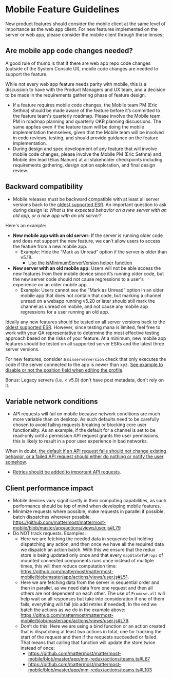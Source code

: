 # Mobile Feature Guidelines

New product features should consider the mobile client at the same level of importance as the web app client. For new features implemented on the server or web app, please consider the mobile client through these lenses:

## Are mobile app code changes needed?

A good rule of thumb is that if there are web app repo code changes (outside of the System Console UI), mobile code changes are needed to support the feature.

While not every web app feature needs parity with mobile, this is a discussion to have with the Product Managers and UX team, and a decision to be made in the requirements gathering phase of feature design.

- If a feature requires mobile code changes, the Mobile team PM (Eric Sethna) should be made aware of the feature before it’s committed to the feature team's quarterly roadmap. Please involve the Mobile team PM in roadmap planning and quarterly OKR planning discussions. The same applies even if the feature team will be doing the mobile implementation themselves, given that the Mobile team will be involved in code reviews, testing, and should provide guidance on the feature implementation.
- During design and spec development of any feature that will involve mobile code changes, please involve the Mobile PM (Eric Sethna) and Mobile dev lead (Elias Nahum) at all stakeholder checkpoints including requirements gathering, design option exploration, and final design review.

## Backward compatibility

- Mobile releases must be backward compatible with at least all server versions back to the [oldest supported ESR](https://docs.mattermost.com/administration/extended-support-release.html?highlight=esr). An important question to ask during design is: *What is the expected behavior on a new server with an old app, or a new app with an old server?*

Here's an example:
  
  - **New mobile app with an old server:** If the server is running older code and does not support the new feature, we can’t allow users to access the feature from a new mobile app.
    - Example: Hide the “Mark as Unread” option if the server is older than v5.18.
      - [Use the isMinimumServerVersion helper function](https://github.com/mattermost/mattermost-mobile/blob/master/app/screens/post_options/index.js#L49)
  - **New server with an old mobile app:** Users will not be able access the new features from their mobile device since it’s running older code, but the new server code should not cause regressions to a user's experience on an older mobile app.
    - Example: Users cannot see the “Mark as Unread” option in an older mobile app that does not contain that code, but marking a channel unread on a webapp running v5.20 or later should still mark the channel as unread on mobile, and not cause any mobile app regressions for a user running an old app.

Ideally any new features should be tested on all server versions back to the [oldest supported ESR](https://docs.mattermost.com/administration/extended-support-release.html?highlight=esr). However, since testing mana is limited, feel free to work with your QA representative to determine the most effective testing approach based on the risks of your feature. At a minimum, new mobile app features should be tested on all supported server ESRs and the latest three server versions.

For new features, consider a `minserverversion` check that only executes the code if the server connected to the app is newer than xyz. [See example to disable or not the position field when editing the profile](https://github.com/mattermost/mattermost-mobile/blob/ee4b85edcfee8316db08c31ec5b2a26afb343bd3/app/screens/edit_profile/index.js#L29).

Bonus: Legacy servers (i.e. < v5.0) don't have post metadata, don't rely on it.

## Variable network conditions

- API requests will fail on mobile because network conditions are much more variable than on desktop. As such defaults need to be carefully chosen to avoid failing requests breaking or blocking core user functionality. As an example, if the default for a channel is set to be read-only until a permission API request grants the user permissions, this is likely to result in a poor user experience in bad networks.

When in doubt, [the default if an API request fails should not change existing behavior, or a failed API request should either do nothing or notify the user somehow](https://github.com/mattermost/mattermost-mobile/blob/master/app/mm-redux/actions/preferences.ts#L18).
- [Retries should be added to important API requests](https://github.com/mattermost/mattermost-mobile/blob/master/app/actions/views/channel.js#L607).

## Client performance impact

- Mobile devices vary significantly in their computing capabilities, as such performance should be top of mind when developing mobile features.
- Minimize requests where possible, make requests in parallel if possible, batch dispatches wherever possible.
https://github.com/mattermost/mattermost-mobile/blob/master/app/actions/views/user.js#L79
- Do NOT track requests. Examples:
  - Here we are fetching the needed data in sequence but holding dispatching any action, and then once we have all the required data we dispatch an action batch. With this we ensure that the redux store is being updated only once and that every `mapStateToProps` of mounted connected components runs once instead of multiple times, this will then reduce computation time: https://github.com/mattermost/mattermost-mobile/blob/master/app/actions/views/user.js#L51.
  - Here we are fetching data from the server in sequential order and then in parallel, as we need data from one request and then all others are not dependent on each other. The use of `Promise.all` will help wait on all responses but take into consideration if one of them fails, everything will fail (do add retries if needed). In the end we batch the actions as we do in the example above: https://github.com/mattermost/mattermost-mobile/blob/master/app/actions/views/user.js#L79.
  - Don’t do this: Here we are using a bind function or an action created that is dispatching at least two actions in total, one for tracking the start of the request and then if the requests succeeded or failed. That means that calling that function will update the store twice instead of once:
    - https://github.com/mattermost/mattermost-mobile/blob/master/app/mm-redux/actions/teams.ts#L67
    - https://github.com/mattermost/mattermost-mobile/blob/master/app/mm-redux/actions/teams.ts#L103
